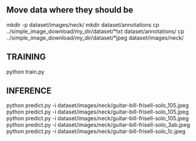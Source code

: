 <!-- https://pyimagesearch.com/2021/11/01/training-an-object-detector-from-scratch-in-pytorch/?utm_source=pocket_mylist -->

## Move data where they should be
mkdir -p dataset/images/neck/
mkdir dataset/annotations
cp ../simple_image_download/my_dir/dataset/*txt dataset/annotations/
cp ../simple_image_download/my_dir/dataset/*jpeg dataset/images/neck/

## TRAINING
python train.py

## INFERENCE
python predict.py -i dataset/images/neck/guitar-bill-frisell-solo_105.jpeg
python predict.py -i dataset/images/neck/guitar-bill-frisell-solo_105.jpeg
python predict.py -i dataset/images/neck/guitar-bill-frisell-solo_105.jpeg
python predict.py -i dataset/images/neck/guitar-bill-frisell-solo_3ab.jpeg
python predict.py -i dataset/images/neck/guitar-bill-frisell-solo_1c.jpeg